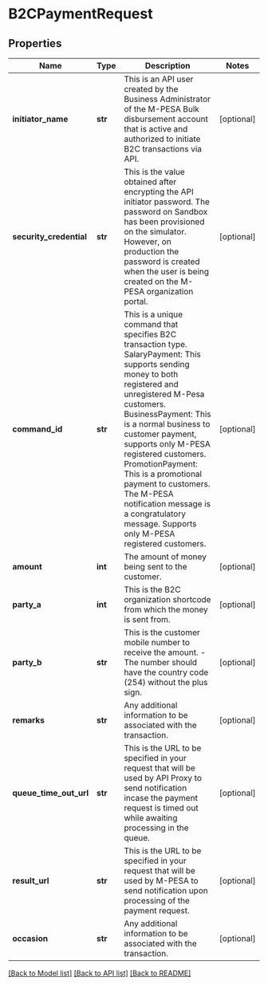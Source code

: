 # B2CPaymentRequest

## Properties
Name | Type | Description | Notes
------------ | ------------- | ------------- | -------------
**initiator_name** | **str** | This is an API user created by the Business Administrator of the M-PESA Bulk disbursement account that is active and authorized to initiate B2C transactions via API. | [optional] 
**security_credential** | **str** | This is the value obtained after encrypting the API initiator password. The password on Sandbox has been provisioned on the simulator. However, on production the password is created when the user is being created on the M-PESA organization portal. | [optional] 
**command_id** | **str** | This is a unique command that specifies B2C transaction type. SalaryPayment: This supports sending money to both registered and unregistered M-Pesa customers. BusinessPayment: This is a normal business to customer payment, supports only M-PESA registered customers. PromotionPayment: This is a promotional payment to customers. The M-PESA notification message is a congratulatory message. Supports only M-PESA registered customers.  | [optional] 
**amount** | **int** | The amount of money being sent to the customer. | [optional] 
**party_a** | **int** | This is the B2C organization shortcode from which the money is sent from. | [optional] 
**party_b** | **str** | This is the customer mobile number to receive the amount. - The number should have the country code (254) without the plus sign. | [optional] 
**remarks** | **str** | Any additional information to be associated with the transaction. | [optional] 
**queue_time_out_url** | **str** | This is the URL to be specified in your request that will be used by API Proxy to send notification incase the payment request is timed out while awaiting processing in the queue. | [optional] 
**result_url** | **str** | This is the URL to be specified in your request that will be used by M-PESA to send notification upon processing of the payment request. | [optional] 
**occasion** | **str** | Any additional information to be associated with the transaction. | [optional] 

[[Back to Model list]](../README.md#documentation-for-models) [[Back to API list]](../README.md#documentation-for-api-endpoints) [[Back to README]](../README.md)

